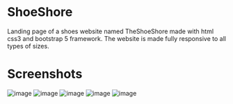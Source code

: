 # ShoeShore
Landing page of a shoes website named TheShoeShore made with html css3 and bootstrap 5 framework. The website is made fully responsive to all types of sizes.
# Screenshots
![image](https://user-images.githubusercontent.com/99826773/184112935-eb60297d-60a1-49f0-982b-035323846521.png)
![image](https://user-images.githubusercontent.com/99826773/184113194-f5d3855e-3188-4c3a-8525-d766e73db870.png)
![image](https://user-images.githubusercontent.com/99826773/184113523-a4b24cf8-2983-466d-8899-f6bc5f134151.png)
![image](https://user-images.githubusercontent.com/99826773/184113644-27ad384c-fdd6-4087-9cbf-a27ac83ef3a0.png) ![image](https://user-images.githubusercontent.com/99826773/184114080-e6cdd576-5237-42fe-9bd3-f1b390451d82.png)
